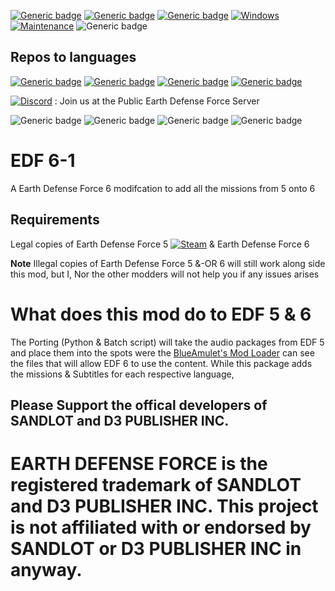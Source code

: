 [![Generic badge](https://img.shields.io/badge/Campaign%20missions%20in%20total-258-green)](https://shields.io/)
[![Generic badge](https://img.shields.io/badge/All%20missions%20in%20total-287%2B-brightgreen)](https://shields.io/)
[![Generic badge](https://img.shields.io/badge/Missions%20completed-0-red)](https://shields.io/)
[![Windows](https://svgshare.com/i/ZhY.svg)](https://svgshare.com/i/ZhY.svg)
[![Maintenance](https://img.shields.io/badge/Maintained%3F-Once%20EDF%206%20is%20out%20on%20PC-blue.svg)](https://GitHub.com/Naereen/StrapDown.js/graphs/commit-activity) ![Generic badge](https://img.shields.io/github/downloads/FevGrave/EDF_6-1/total)
## Repos to languages
[![Generic badge](https://img.shields.io/badge/Subtitles-EN-blueviolet)](https://shields.io/) [![Generic badge](https://img.shields.io/badge/Subtitles-JP-white)](https://shields.io/) [![Generic badge](https://img.shields.io/badge/Subtitles-CN-red)](https://shields.io/) [![Generic badge](https://img.shields.io/badge/Subtitles-KR-blue)](https://shields.io/)

[![Discord](https://badgen.net/badge/icon/discord?icon=discord&label)](https://discord.gg/a9JKEV8xHS) : Join us at the Public Earth Defense Force Server

![Generic badge](https://img.shields.io/twitter/follow/EDF_OFFICIAL_EN?style=social)
![Generic badge](https://img.shields.io/twitter/follow/EDF_OFFICIAL?style=social)
![Generic badge](https://img.shields.io/twitter/follow/D3_PUBLISHER?style=social)
![Generic badge](https://img.shields.io/reddit/subreddit-subscribers/EDF?style=social)

# EDF 6-1
A Earth Defense Force 6 modifcation to add all the missions from 5 onto 6
## Requirements
Legal copies of Earth Defense Force 5 [![Steam](https://img.shields.io/badge/steam-%23000000.svg?style=for-the-badge&logo=steam&logoColor=white)](https://store.steampowered.com/app/1007040/EARTH_DEFENSE_FORCE_5/) & Earth Defense Force 6 

**Note** Illegal copies of Earth Defense Force 5 &-OR 6 will still work along side this mod, but I, Nor the other modders will not help you if any issues arises

# What does this mod do to EDF 5 & 6

The Porting (Python & Batch script) will take the audio packages from EDF 5 and place them into the spots were the [BlueAmulet's Mod Loader](https://github.com/BlueAmulet/EDF5ModLoader) can see the files that will allow EDF 6 to use the content. While this package adds the missions & Subtitles for each respective language,

## Please Support the offical developers of SANDLOT and D3 PUBLISHER INC. 
# EARTH DEFENSE FORCE is the registered trademark of SANDLOT and D3 PUBLISHER INC. This project is not affiliated with or endorsed by SANDLOT or D3 PUBLISHER INC in anyway.
